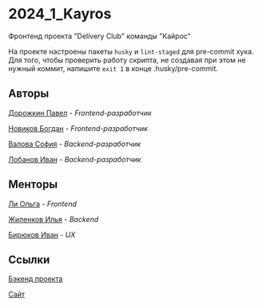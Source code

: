 # 2024_1_Kayros
Фронтенд проекта "Delivery Club" команды "Кайрос"

На проекте настроены пакеты ```husky``` и ```lint-staged``` для pre-commit хука.
Для того, чтобы проверить работу скрипта, не создавая при этом не нужный коммит, напишите ```exit 1``` в конце .husky/pre-commit.

## Авторы

[Дорожкин Павел](https://github.com/Skotyty) - _Frontend-разработчик_

[Новиков Богдан](https://github.com/novakf) - _Frontend-разработчик_

[Валова София](https://github.com/ssofiica) - _Backend-разработчик_

[Лобанов Иван](https://github.com/cantylv) - _Backend-разработчик_

## Менторы

[Ли Ольга](https://github.com/AnnSkay) - _Frontend_

[Жиленков Илья](https://github.com/ilyushkaaa) - _Backend_

[Бирюков Иван](https://github.com/Ivan-Bir) - _UX_

## Ссылки

[Бэкенд проекта](https://github.com/go-park-mail-ru/2024_1_Kayros)

[Сайт](https://resto-go.ru)
